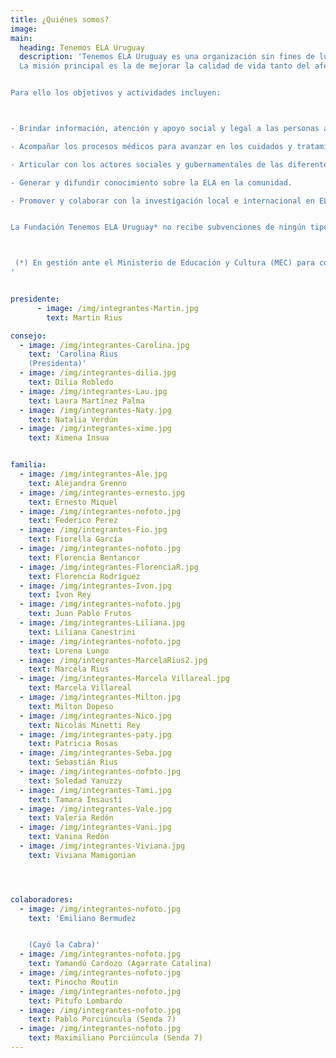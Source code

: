 ```yaml
---
title: ¿Quiénes somos?
image:
main:
  heading: Tenemos ELA Uruguay
  description: 'Tenemos ELA Uruguay es una organización sin fines de lucro compuesta por personas afectadas con Esclerosis Lateral Amiotrófica, familiares y amigos.
  La misión principal es la de mejorar la calidad de vida tanto del afectado como de su familia y cuidadores.


Para ello los objetivos y actividades incluyen:



- Brindar información, atención y apoyo social y legal a las personas afectadas, sus familias y cuidadores.

- Acompañar los procesos médicos para avanzar en los cuidados y tratamientos multidisciplinarios; así como promover la capacitación permanente.

- Articular con los actores sociales y gubernamentales de las diferentes áreas temáticas que abarca la ELA: Salud, Cuidados Paliativos y Discapacidad.

- Generar y difundir conocimiento sobre la ELA en la comunidad.

- Promover y colaborar con la investigación local e internacional en ELA.  


La Fundación Tenemos ELA Uruguay* no recibe subvenciones de ningún tipo, por lo cual se financia exclusivamente a través de donaciones.



 (*) En gestión ante el Ministerio de Educación y Cultura (MEC) para configurar el estatuto de fundación.  Trámite 394 /15.
'


presidente:
      - image: /img/integrantes-Martin.jpg
        text: Martin Rius

consejo:
  - image: /img/integrantes-Carolina.jpg
    text: 'Carolina Rius
    (Presidenta)'
  - image: /img/integrantes-dilia.jpg
    text: Dilia Robledo
  - image: /img/integrantes-Lau.jpg
    text: Laura Martínez Palma
  - image: /img/integrantes-Naty.jpg
    text: Natalia Verdún
  - image: /img/integrantes-xime.jpg
    text: Ximena Insua


familia:
  - image: /img/integrantes-Ale.jpg
    text: Alejandra Grenno
  - image: /img/integrantes-ernesto.jpg
    text: Ernesto Miquel
  - image: /img/integrantes-nofoto.jpg
    text: Federico Perez
  - image: /img/integrantes-Fio.jpg
    text: Fiorella García  
  - image: /img/integrantes-nofoto.jpg
    text: Florencia Bentancor
  - image: /img/integrantes-FlorenciaR.jpg
    text: Florencia Rodríguez
  - image: /img/integrantes-Ivon.jpg
    text: Ivon Rey
  - image: /img/integrantes-nofoto.jpg
    text: Juan Pablo Frutos
  - image: /img/integrantes-Liliana.jpg
    text: Liliana Canestrini
  - image: /img/integrantes-nofoto.jpg
    text: Lorena Lungo
  - image: /img/integrantes-MarcelaRius2.jpg
    text: Marcela Rius
  - image: /img/integrantes-Marcela Villareal.jpg
    text: Marcela Villareal
  - image: /img/integrantes-Milton.jpg
    text: Milton Dopeso
  - image: /img/integrantes-Nico.jpg
    text: Nicolás Minetti Rey
  - image: /img/integrantes-paty.jpg
    text: Patricia Rosas
  - image: /img/integrantes-Seba.jpg
    text: Sebastián Rius
  - image: /img/integrantes-nofoto.jpg
    text: Soledad Yanuzzy
  - image: /img/integrantes-Tami.jpg
    text: Tamara Insausti
  - image: /img/integrantes-Vale.jpg     
    text: Valeria Redón
  - image: /img/integrantes-Vani.jpg
    text: Vanina Redón
  - image: /img/integrantes-Viviana.jpg
    text: Viviana Mamigonian




colaboradores:
  - image: /img/integrantes-nofoto.jpg
    text: 'Emiliano Bermudez


    (Cayó la Cabra)'
  - image: /img/integrantes-nofoto.jpg
    text: Yamandú Cardozo (Agarrate Catalina)
  - image: /img/integrantes-nofoto.jpg
    text: Pinocho Routin
  - image: /img/integrantes-nofoto.jpg
    text: Pitufo Lombardo
  - image: /img/integrantes-nofoto.jpg
    text: Pablo Porciúncula (Senda 7)
  - image: /img/integrantes-nofoto.jpg
    text: Maximiliano Porciúncula (Senda 7)
---
```

